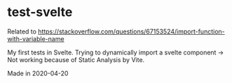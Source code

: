 # test-svelte

Related to <https://stackoverflow.com/questions/67153524/import-function-with-variable-name>

My first tests in Svelte. Trying to dynamically import a svelte component -> Not working because of Static Analysis by Vite.

Made in 2020-04-20
